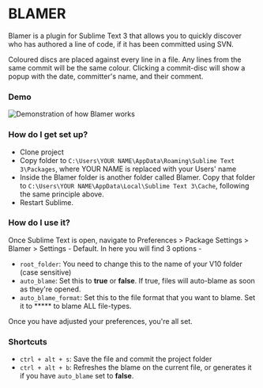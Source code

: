 # BLAMER #

Blamer is a plugin for Sublime Text 3 that allows you to quickly discover who has authored a line of code, if it has been committed using SVN.

Coloured discs are placed against every line in a file. Any lines from the same commit will be the same colour. Clicking a commit-disc will show a popup with the date, committer's name, and their comment.

### Demo ###

![Demonstration of how Blamer works](http://www.beaugust.co.uk/img/demos/blamer.gif)

### How do I get set up? ###

* Clone project 
* Copy folder to `C:\Users\YOUR NAME\AppData\Roaming\Sublime Text 3\Packages`, where YOUR NAME is replaced with your Users' name
* Inside the Blamer folder is another folder called Blamer. Copy that folder to `C:\Users\YOUR NAME\AppData\Local\Sublime Text 3\Cache`, following the same principle above. 
* Restart Sublime.

### How do I use it? ###

Once Sublime Text is open, navigate to Preferences > Package Settings > Blamer > Settings - Default. In here you will find 3 options -

* `root_folder`: You need to change this to the name of your V10 folder (case sensitive)
* `auto_blame`: Set this to **true** or **false**. If true, files will auto-blame as soon as they're opened.
* `auto_blame_format`: Set this to the file format that you want to blame. Set it to ***** to blame ALL file-types.

Once you have adjusted your preferences, you're all set.

### Shortcuts ###

* `ctrl + alt + s`: Save the file and commit the project folder
* `ctrl + alt + b`: Refreshes the blame on the current file, or generates it if you have `auto_blame` set to **false**.